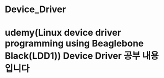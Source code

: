 # Device_Driver

# udemy(Linux device driver programming using Beaglebone Black(LDD1)) Device Driver 공부 내용입니다
